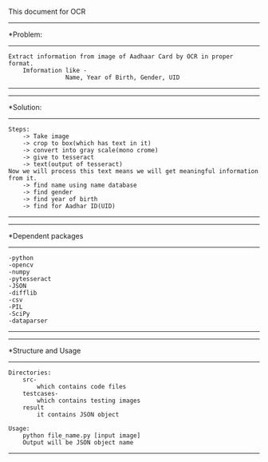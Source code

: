 This document for OCR

*****************************************************
*Problem:
*****************************************************
	Extract information from image of Aadhaar Card by OCR in proper format.
		Imformation like - 
					Name, Year of Birth, Gender, UID
*****************************************************



*****************************************************
*Solution:
*****************************************************
	Steps:
		-> Take image
		-> crop to box(which has text in it)
		-> convert into gray scale(mono crome)
		-> give to tesseract
		-> text(output of tesseract)
	Now we will process this text means we will get meaningful information from it.
		-> find name using name database
		-> find gender
		-> find year of birth
		-> find for Aadhar ID(UID)
*****************************************************


	
*****************************************************
*Dependent packages
*****************************************************
	-python
	-opencv
	-numpy
	-pytesseract
	-JSON
	-difflib
	-csv
	-PIL
	-SciPy
	-dataparser
*****************************************************		



*****************************************************
*Structure and Usage
*****************************************************
	Directories:
		src-
			which contains code files		
		testcases-
			which contains testing images
		result
			it contains JSON object
			
	Usage:
		python file_name.py [input image]
		Output will be JSON object name
*****************************************************
